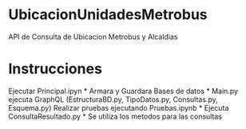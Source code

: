 # UbicacionUnidadesMetrobus
 API de Consulta de Ubicacion Metrobus y Alcaldias

 # Instrucciones
 Ejecutar Principal.ipyn
    * Armara y Guardara Bases de datos
    * Main.py ejecuta GraphQL (EstructuraBD.py, TipoDatos.py, Consultas.py, Esquema.py)
Realizar pruebas ejecutando Pruebas.ipynb
    * Ejecuta ConsultaResultado.py
    * Se utiliza los metodos para las consultas
